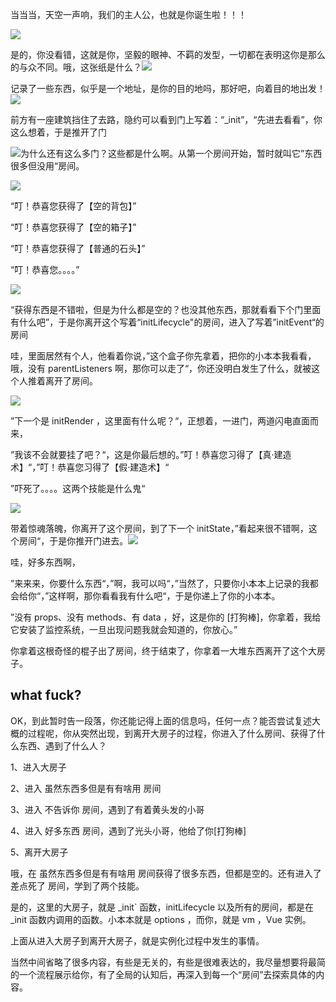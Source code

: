 当当当，天空一声响，我们的主人公，也就是你诞生啦！！！

![](http://ww1.sinaimg.cn/large/67bf8a78gy1fm1nv5wv3hj20c80b6wf6.jpg)

是的，你没看错，这就是你，坚毅的眼神、不羁的发型，一切都在表明这你是那么的与众不同。哦，这张纸是什么？![](http://ww1.sinaimg.cn/large/67bf8a78gy1fm1o136gd2j20c80b6jrt.jpg)

记录了一些东西，似乎是一个地址，是你的目的地吗，那好吧，向着目的地出发！![](http://ww1.sinaimg.cn/large/67bf8a78gy1fm1o4x6ss6j20c80b63z1.jpg)

前方有一座建筑挡住了去路，隐约可以看到门上写着：“\_init”，“先进去看看”，你这么想着，于是推开了门

![](http://ww1.sinaimg.cn/large/67bf8a78gy1fm1okn723ej20c80b60ti.jpg)为什么还有这么多门？这些都是什么啊。从第一个房间开始，暂时就叫它”东西很多但没用“房间。

![](http://ww1.sinaimg.cn/large/67bf8a78gy1fm1oafbbx3j20c80b6wey.jpg)

“叮！恭喜您获得了【空的背包】”

“叮！恭喜您获得了【空的箱子】”

“叮！恭喜您获得了【普通的石头】”

“叮！恭喜您。。。。”

![](http://ww1.sinaimg.cn/large/67bf8a78gy1fm1ogpv2xaj20c80b6t9i.jpg)

“获得东西是不错啦，但是为什么都是空的？也没其他东西，那就看看下个门里面有什么吧”，于是你离开这个写着“initLifecycle"的房间，进入了写着”initEvent“的房间



哇，里面居然有个人，他看着你说，”这个盒子你先拿着，把你的小本本我看看，哦，没有 parentListeners 啊，那你可以走了“，你还没明白发生了什么，就被这个人推着离开了房间。

![](http://ww1.sinaimg.cn/large/67bf8a78gy1fm1orjo1cvj20c80b63yw.jpg)

”下一个是 initRender ，这里面有什么呢？“，正想着，一进门，两道闪电直面而来，

”我该不会就要挂了吧？“，这是你最后想的。”叮！恭喜您习得了【真·建造术】“，”叮！恭喜您习得了【假·建造术】“

”吓死了。。。。这两个技能是什么鬼“



![](http://ww1.sinaimg.cn/large/67bf8a78gy1fm1ozjr1nyj20c80b6aan.jpg)

带着惊魂落魄，你离开了这个房间，到了下一个 initState，”看起来很不错啊，这个房间“，于是你推开门进去。![](http://ww1.sinaimg.cn/large/67bf8a78gy1fm1p6rakeyj20c80b6wf4.jpg)

哇，好多东西啊，

”来来来，你要什么东西“，”啊，我可以吗“，”当然了，只要你小本本上记录的我都会给你“，”这样啊，那你看看我有什么吧“，于是你递上了你的小本本。



”没有 props、没有 methods、有 data ，好，这是你的 \[打狗棒\]，你拿着，我给它安装了监控系统，一旦出现问题我就会知道的，你放心。”



你拿着这根奇怪的棍子出了房间，终于结束了，你拿着一大堆东西离开了这个大房子。

## what fuck?

OK，到此暂时告一段落，你还能记得上面的信息吗，任何一点？能否尝试复述大概的过程呢，你从突然出现，到离开大房子的过程，你进入了什么房间、获得了什么东西、遇到了什么人？


1、进入大房子

2、进入 虽然东西多但是有有啥用 房间

3、进入 不告诉你 房间，遇到了有着黄头发的小哥

4、进入 好多东西 房间，遇到了光头小哥，他给了你\[打狗棒\]

5、离开大房子

哦，在 虽然东西多但是有有啥用 房间获得了很多东西，但都是空的。还有进入了 差点死了 房间，学到了两个技能。

是的，这里的大房子，就是 \_init` 函数，initLifecycle 以及所有的房间，都是在 \_init 函数内调用的函数。小本本就是 options ，而你，就是 vm ，Vue 实例。

上面从进入大房子到离开大房子，就是实例化过程中发生的事情。

当然中间省略了很多内容，有些是无关的，有些是很难表达的，我尽量想要将最简的一个流程展示给你，有了全局的认知后，再深入到每一个“房间”去探索具体的内容。

